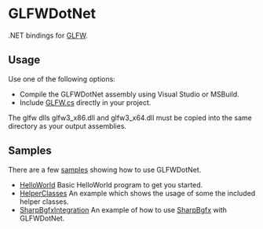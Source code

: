 # GLFWDotNet

.NET bindings for [GLFW](http://www.glfw.org).

## Usage

Use one of the following options:

* Compile the GLFWDotNet assembly using Visual Studio or MSBuild.
* Include [GLFW.cs](https://github.com/smack0007/GLFWDotNet/blob/master/Source/Library/GLFWDotNet/GLFW.cs) directly
  in your project.
  
The glfw dlls glfw3_x86.dll and glfw3_x64.dll must be copied into the same directory as your output assemblies.

## Samples

There are a few [samples](https://github.com/smack0007/GLFWDotNet/tree/master/Source/Samples) showing how to use GLFWDotNet.

* [HelloWorld](https://github.com/smack0007/GLFWDotNet/tree/master/Source/Samples/HelloWorld) Basic HelloWorld program to get you started.
* [HelperClasses](https://github.com/smack0007/GLFWDotNet/tree/master/Source/Samples/HelperClasses) An example which shows the usage of some the included helper classes.
* [SharpBgfxIntegration](https://github.com/smack0007/GLFWDotNet/tree/master/Source/Samples/SharpBgfxIntegration) An example of how to use [SharpBgfx](https://github.com/MikePopoloski/SharpBgfx) with GLFWDotNet.